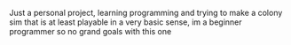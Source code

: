 Just a personal project, learning programming and trying to make a colony sim that is at least playable in a very basic sense, im a beginner programmer so no grand goals with this one
